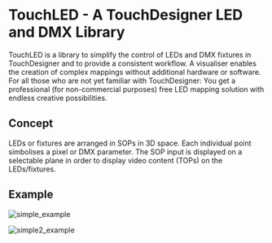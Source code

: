 # TouchLED - A TouchDesigner LED and DMX Library

TouchLED is a library to simplify the control of LEDs and DMX fixtures in TouchDesigner and to provide a consistent workflow. A visualiser enables the creation of complex mappings without additional hardware or software.
For all those who are not yet familiar with TouchDesigner: You get a professional (for non-commercial purposes) free LED mapping solution with endless creative possibilities.

## Concept

LEDs or fixtures are arranged in SOPs in 3D space. Each individual point simbolises a pixel or DMX parameter. The SOP input is displayed on a selectable plane in order to display video content (TOPs) on the LEDs/fixtures. 

## Example

![simple_example](https://github.com/yastefan/TouchLED-DMX/blob/main/Assets/simple.jpg)

![simple2_example](https://github.com/yastefan/TouchLED-DMX/blob/main/Assets/simple2.jpg)